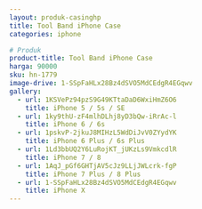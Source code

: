 ```yaml
---
layout: produk-casinghp
title: Tool Band iPhone Case
categories: iphone

# Produk
product-title: Tool Band iPhone Case
harga: 90000
sku: hn-1779
image-drive: 1-SSpFaHLx28Bz4dSVO5MdCEdgR4EGqwv
gallery:
  - url: 1KSVePz94pzS9G49KTtaDaD6WxiHmZ6O6
    title: iPhone 5 / 5s / SE
  - url: 1ky9thU-zF4mlhDLhj8yD3bQw-iRrAc-l
    title: iPhone 6 / 6s
  - url: 1pskvP-2jkuJ8MIHzL5WdDiJvV0ZYydYK
    title: iPhone 6 Plus / 6s Plus
  - url: 1Ld3bbUQ2Y6LuRojKT_jUKzLs9VmkcdlR
    title: iPhone 7 / 8
  - url: 1AqJ_pGf6GHTjAV5cJz9LLjJWLcrk-fgP
    title: iPhone 7 Plus / 8 Plus
  - url: 1-SSpFaHLx28Bz4dSVO5MdCEdgR4EGqwv
    title: iPhone X
---
```

